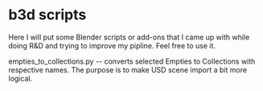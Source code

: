 # b3d scripts

Here I will put some Blender scripts or add-ons that I came up with while doing R&D and trying to improve my pipline.
Feel free to use it. 

empties_to_collections.py -- converts selected Empties to Collections with respective names. The purpose is to make USD scene import a bit more logical.   
